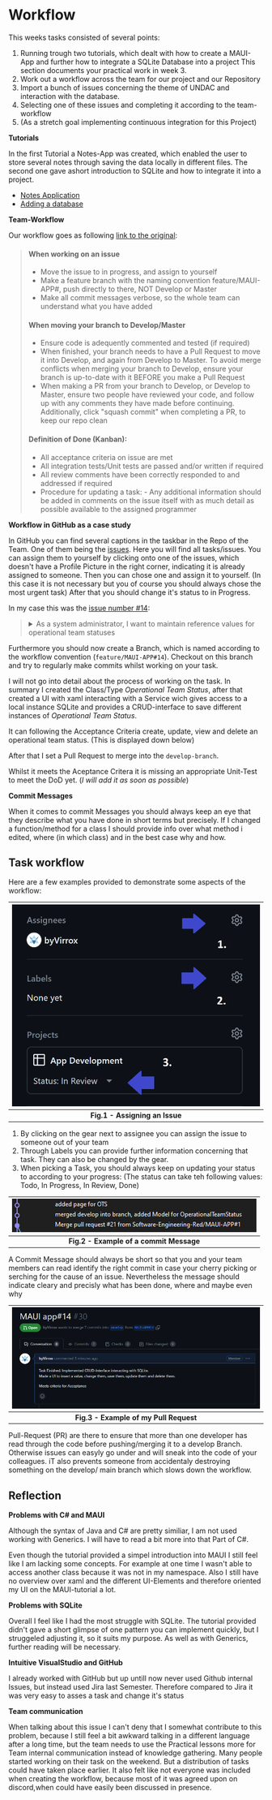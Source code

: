 # Workflow

This weeks tasks consisted of several points:
1. Running trough two tutorials, which dealt with how 
   to create a MAUI-App and further how to integrate a SQLite Database into a project
   This section documents your practical work in week 3.
2. Work out a workflow across the team for our project and our Repository
3. Import a bunch of issues concerning the theme of UNDAC and interaction with the database.
4. Selecting one of these issues and completing it according to the team-workflow
5. (As a stretch goal implementing continuous integration for this Project)

**Tutorials**

In the first Tutorial a Notes-App was created, which enabled the user to
store several notes through saving the data locally in different files.
The second one gave ashort introduction to SQLite and how to integrate it into a project.
* [Notes Application](https://learn.microsoft.com/en-us/dotnet/maui/tutorials/notes-app/)
* [Adding a database](https://learn.microsoft.com/en-us/dotnet/maui/data-cloud/database-sqlite)


**Team-Workflow** 

Our workflow goes as following [link to the original](https://github.com/Software-Engineering-Red/MAUI-APP/blob/master/Documentation/workflow.md):

> #### When working on an issue
> - Move the issue to in progress, and assign to yourself
> - Make a feature branch with the naming convention feature/MAUI-APP#<your issue number>, push directly to there, NOT Develop or Master
> - Make all commit messages verbose, so the whole team can understand what you have added 
> 
> #### When moving your branch to Develop/Master
> - Ensure code is adequently commented and tested (if required)
> - When finished, your branch needs to have a Pull Request to move it into Develop, and again from Develop to Master. To avoid merge conflicts when merging your branch to Develop, ensure your branch is up-to-date with it BEFORE you make a Pull Request
> - When making a PR from your branch to Develop, or Develop to Master, ensure two people have reviewed your code, and follow up with any comments they have made before continuing. Additionally, click "squash commit" when completing a PR, to keep our repo clean 
> 
> #### Definition of Done (Kanban):
> - All acceptance criteria on issue are met
> - All integration tests/Unit tests are passed and/or written if required
> - All review comments have been correctly responded to and addressed if required
> - Procedure for updating a task: - Any additional information should be added in comments on the issue itself with as much detail as possible available to the assigned programmer

 **Workflow in GitHub as a case study**

 In GitHub you can find several captions in the taskbar in the Repo of the Team. 
 One of them being the <ins>issues</ins>. Here you will find all tasks/issues.
 You can assign them to yourself by clicking onto one of the issues, which doesn't
 have a Profile Picture in the right corner, indicating it is already assigned to someone.
 Then you can chose one and assign it to yourself. (In this case it is not necessary but you of course you should always chose the most urgent task)
 After that you should change it's status to in Progress.
 
 In my case this was the [issue number #14](https://github.com/Software-Engineering-Red/MAUI-APP/issues/14):
 > <details><summary>As a system administrator, I want to maintain reference values for operational team statuses</summary>
 >
 > **End user goal:**
 > To be able to list, create, update and delete reference values for operational team statuses
 >
 > **End business goal:**
 > To have appropriate statuses available to describe an operational team (e.g. 'requested', 'confirmed', 'active', etc.)
 > 
 > **Acceptance criteria:**
 >
 > * An operational team status item can be created, viewed, updated and deleted (CRUD functionality)
 >
 > **Measurement of success:**
 >
 > * Unit tests pass for all CRUD operations
 >
 > **Notes:**
 >
 > * The database table will be called `operational_team_status`
 > * The table will have a single column, `name`
 > </details>


 Furthermore you should now create a Branch, which is named according to the workflow convention (`feature/MAUI-APP#14`).
 Checkout on this branch and try to regularly make commits whilst working on your task.

 I will not go into detail about the process of working on the task.
 In summary I created the Class/Type *Operational Team Status*,
 after that created a UI with xaml interacting with a Service wich gives access to a local instance 
 SQLite and provides a CRUD-interface to save different instances of *Operational Team Status*.

 It can following the Acceptance Criteria create, update, view and delete
 an operational team status. (This is displayed down below)

 After that I set a Pull Request to merge into the `develop-branch`.

 Whilst it meets the Aceptance Critera it is missing an appropriate Unit-Test to meet the DoD yet.
 (*I will add it as soon as possible*) 

 **Commit Messages** 

 When it comes to commit Messages you should always keep an eye that they describe 
 what you have done in short terms but precisely.
 If I changed a function/method for a class I should provide info
 over what method i edited, where (in which class) and in the best case why and how.


## Task workflow

Here are a few examples provided to demonstrate some aspects of the workflow:

| ![week3_AssigneIssue.png](https://github.com/byVirrox/portfolio_SET09102_Peter_Stibitz/blob/main/images/week3_AssigneIssue.png) |
|:--:|
| <b>Fig.1 - Assigning an Issue</b>|

1. By clicking on the gear next to assignee you can assign the issue to someone out of your team
2. Through Labels you can provide further information concerning that task. They can also be changed by the gear.
3. When picking a Task, you should always keep on updating your status to according to your progress:
   (The status can take teh following values: Todo, In Progress, In Review, Done)


| ![week3_CommitMessage.png](https://github.com/byVirrox/portfolio_SET09102_Peter_Stibitz/blob/main/images/week3_CommitMessage.png) |
|:--:|
| <b>Fig.2 - Example of a commit Message</b>|


A Commit Message should always be short so that you and your team members can read identify the right 
commit in case your cherry picking or serching for the cause of an issue. Nevertheless the message should
indicate cleary and precisly what has been done, where and maybe even why 


| ![week3_Pull_Request.png](https://github.com/byVirrox/portfolio_SET09102_Peter_Stibitz/blob/main/images/week3_Pull_Request.png) |
|:--:|
| <b>Fig.3 - Example of my Pull Request</b>|


Pull-Request (PR) are there to ensure that more than one developer has read through the code before pushing/merging it to a develop Branch. 
Otherwise issues can easyly go under and will sneak into the code of your colleagues. iT also prevents someone from accidentaly destroying
something on the develop/ main branch which slows down the workflow.


## Reflection

**Problems with C# and MAUI**

Although the syntax of Java and C# are pretty similiar,
I am not used working with Generics. I will have to read a bit more into that Part of C#.

Even though the tutorial provided a simpel introduction into MAUI I still feel like 
I am lacking some concepts. For example at one time I wasn't able to access another class because it was not in my namespace.
Also I still have no overview over xaml and the different UI-Elements and therefore oriented my UI on the MAUI-tutorial a lot.


**Problems with SQLite**

Overall I feel like I had the most struggle with SQLite. The tutorial provided didn't gave a short glimpse of one pattern 
you can implement quickly, but I struggeled adjusting it, so it suits my purpose. 
As well as with Generics, further reading will be necessary.

**Intuitive VisualStudio and GitHub**

I already worked with GitHub but up untill now never used Github internal Issues, but instead used Jira last Semester.
Therefore compared to Jira it was very easy to asses a task and change it's status

**Team communication** 

When talking about this issue I can't deny that I somewhat contribute to this problem, because I still feel a bit awkward talking in a different language after a long time,
but the team needs to use the Practical lessons more for Team internal communication instead of knowledge gathering. 
Many people started working on their task on the weekend. But a distribution of tasks could have taken place earlier.
It also felt like not everyone was included when creating the workflow, because most of it was agreed upon on discord,when could have easily been discussed in presence.